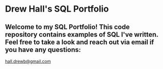 # Drew Hall's SQL Portfolio

## Welcome to my SQL Portfolio! This code repository contains examples of SQL I've written. Feel free to take a look and reach out via email if you have any questions:
hall.drewb@gmail.com
